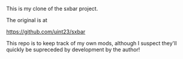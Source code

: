 This is my clone of the sxbar project.

The original is at

https://github.com/uint23/sxbar

This repo is to keep track of my own mods, although 
I suspect they'll quickly be supreceded by development
by the author!


